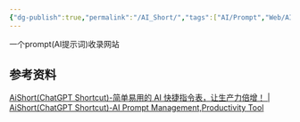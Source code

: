 ```yaml
---
{"dg-publish":true,"permalink":"/AI_Short/","tags":["AI/Prompt","Web/AI/prompt"],"noteIcon":""}
---
```


一个prompt(AI提示词)收录网站


## 参考资料
[AiShort(ChatGPT Shortcut)-简单易用的 AI 快捷指令表，让生产力倍增！ | AiShort(ChatGPT Shortcut)-AI Prompt Management,Productivity Tool](https://www.aishort.top/)